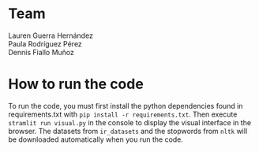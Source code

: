 # Team

Lauren Guerra Hernández \
Paula Rodríguez Pérez \
Dennis Fiallo Muñoz

# How to run the code
 
To run the code, you must first install the python dependencies found in requirements.txt with `pip install -r requirements.txt`. Then execute `stramlit run visual.py` in the console to display the visual interface in the browser. The datasets from `ir_datasets` and the stopwords from `nltk` will be downloaded automatically when you run the code.
